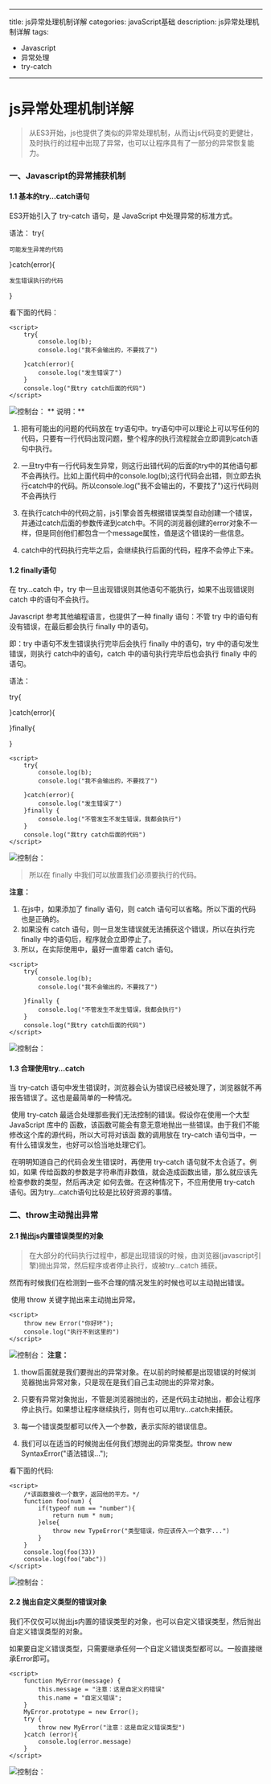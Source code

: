 
---
title:  js异常处理机制详解
categories: javaScript基础
description:  js异常处理机制详解
tags:
  - Javascript
  - 异常处理
  - try-catch
---
# js异常处理机制详解

>​ 从ES3开始，js也提供了类似的异常处理机制，从而让js代码变的更健壮，及时执行的过程中出现了异常，也可以让程序具有了一部分的异常恢复能力。

### 一、Javascript的异常捕获机制

#### 1.1 基本的try…catch语句

ES3开始引入了 try-catch 语句，是 JavaScript 中处理异常的标准方式。

语法：
try{ 

	可能发生异常的代码 
}catch(error){ 

	发生错误执行的代码 
}

看下面的代码：

```
<script>
    try{
        console.log(b);
        console.log("我不会输出的，不要找了")

    }catch(error){
        console.log("发生错误了")
    }
    console.log("我try catch后面的代码")
</script>
```
![控制台：](./images/try-catch/try-catch0.png)
** 说明：**

1. 把有可能出的问题的代码放在 try语句中。try语句中可以理论上可以写任何的代码，只要有一行代码出现问题，整个程序的执行流程就会立即调到catch语句中执行。

2. 一旦try中有一行代码发生异常，则这行出错代码的后面的try中的其他语句都不会再执行。比如上面代码中的console.log(b);这行代码会出错，则立即去执行catch中的代码。所以console.log("我不会输出的，不要找了")这行代码则不会再执行

3. 在执行catch中的代码之前，js引擎会首先根据错误类型自动创建一个错误，并通过catch后面的参数传递到catch中。不同的浏览器创建的error对象不一样，但是同创他们都包含一个message属性，值是这个错误的一些信息。

4. catch中的代码执行完毕之后，会继续执行后面的代码，程序不会停止下来。

#### 1.2 finally语句

在 try…catch 中，try 中一旦出现错误则其他语句不能执行，如果不出现错误则 catch 中的语句不会执行。

Javascript 参考其他编程语言，也提供了一种 finally 语句：不管 try 中的语句有没有错误，在最后都会执行 finally 中的语句。

即：try 中语句不发生错误执行完毕后会执行 finally 中的语句，try 中的语句发生错误，则执行 catch中的语句，catch 中的语句执行完毕后也会执行 finally 中的语句。

语法：

try{

}catch(error){

}finally{

}

```
<script>
    try{
        console.log(b);
        console.log("我不会输出的，不要找了")

    }catch(error){
        console.log("发生错误了")
    }finally {
        console.log("不管发生不发生错误，我都会执行")
    }
    console.log("我try catch后面的代码")
</script>
```

![控制台：](./images/try-catch/try-catch1.png)

>所以在 finally 中我们可以放置我们必须要执行的代码。

**注意：**

1. 在js中，如果添加了 finally 语句，则 catch 语句可以省略。所以下面的代码也是正确的。
2. 如果没有 catch 语句，则一旦发生错误就无法捕获这个错误，所以在执行完 finally 中的语句后，程序就会立即停止了。
3. 所以，在实际使用中，最好一直带着 catch 语句。

```
<script>
    try{
        console.log(b);
        console.log("我不会输出的，不要找了")

    }finally {
        console.log("不管发生不发生错误，我都会执行")
    }
    console.log("我try catch后面的代码")
</script>
```
![控制台：](./images/try-catch/try-catch2.png)

#### 1.3 合理使用try…catch

当 try-catch 语句中发生错误时，浏览器会认为错误已经被处理了，浏览器就不再报告错误了。这也是最简单的一种情况。

​ 使用 try-catch 最适合处理那些我们无法控制的错误。假设你在使用一个大型 JavaScript 库中的 函数，该函数可能会有意无意地抛出一些错误。由于我们不能修改这个库的源代码，所以大可将对该函 数的调用放在 try-catch 语句当中，一有什么错误发生，也好可以恰当地处理它们。

​ 在明明知道自己的代码会发生错误时，再使用 try-catch 语句就不太合适了。例如，如果 传给函数的参数是字符串而非数值，就会造成函数出错，那么就应该先检查参数的类型，然后再决定 如何去做。在这种情况下，不应用使用 try-catch 语句。因为try…catch语句比较是比较好资源的事情。

### 二、throw主动抛出异常

#### 2.1 抛出js内置错误类型的对象

>在大部分的代码执行过程中，都是出现错误的时候，由浏览器(javascript引擎)抛出异常，然后程序或者停止执行，或被try…catch 捕获。

​ 然而有时候我们在检测到一些不合理的情况发生的时候也可以主动抛出错误。

​ 使用 throw 关键字抛出来主动抛出异常。


```
<script>
    throw new Error("你好坏");
    console.log("执行不到这里的")
</script>
```
![控制台：](./images/try-catch/try-catch3.png)
**注意：**
1. thow后面就是我们要抛出的异常对象。在以前的时候都是出现错误的时候浏览器抛出异常对象，只是现在是我们自己主动抛出的异常对象。

2. 只要有异常对象抛出，不管是浏览器抛出的，还是代码主动抛出，都会让程序停止执行。如果想让程序继续执行，则有也可以用try…catch来捕获。

3. 每一个错误类型都可以传入一个参数，表示实际的错误信息。

4. 我们可以在适当的时候抛出任何我们想抛出的异常类型。throw new SyntaxError("语法错误...");

看下面的代码:

```
<script>
    /*该函数接收一个数字，返回他的平方。*/
    function foo(num) {
        if(typeof num == "number"){
            return num * num;
        }else{
            throw new TypeError("类型错误，你应该传入一个数字...")
        }
    }
    console.log(foo(33))
    console.log(foo("abc"))
</script>
```
![控制台：](./images/try-catch/try-catch4.png)


#### 2.2 抛出自定义类型的错误对象

我们不仅仅可以抛出js内置的错误类型的对象，也可以自定义错误类型，然后抛出自定义错误类型的对象。

​ 如果要自定义错误类型，只需要继承任何一个自定义错误类型都可以。一般直接继承Error即可。

```
<script>
    function MyError(message) {
        this.message = "注意：这是自定义的错误"
        this.name = "自定义错误";
    }
    MyError.prototype = new Error();
    try {
        throw new MyError("注意：这是自定义错误类型")
    }catch (error){
        console.log(error.message)
    }
</script>
```
![控制台：](./images/try-catch/try-catch5.png)









